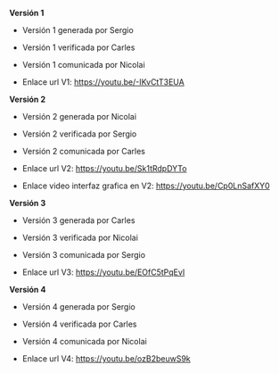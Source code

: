 **Versión 1**

- Versión 1 generada por Sergio 

- Versión 1 verificada por Carles 

- Versión 1 comunicada por Nicolai

- Enlace url V1: https://youtu.be/-IKvCtT3EUA


**Versión 2**

- Versión 2 generada por Nicolai

- Versión 2 verificada por Sergio

- Versión 2 comunicada por Carles

- Enlace url V2: https://youtu.be/Sk1tRdpDYTo

- Enlace video interfaz grafica en V2: https://youtu.be/Cp0LnSafXY0

**Versión 3**

- Versión 3 generada por Carles

- Versión 3 verificada por Nicolai

- Versión 3 comunicada por Sergio

- Enlace url V3: https://youtu.be/EOfC5tPqEvI

**Versión 4**

- Versión 4 generada por Sergio

- Versión 4 verificada por Carles

- Versión 4 comunicada por Nicolai

- Enlace url V4: https://youtu.be/ozB2beuwS9k
